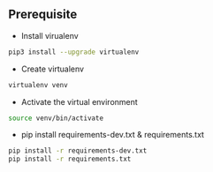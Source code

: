 ## Prerequisite

- Install virualenv
```bash
pip3 install --upgrade virtualenv
```

- Create virtualenv
```bash
virtualenv venv
```

- Activate the virtual environment
```bash
source venv/bin/activate
```


- pip install requirements-dev.txt & requirements.txt
```bash
pip install -r requirements-dev.txt
pip install -r requirements.txt
```
